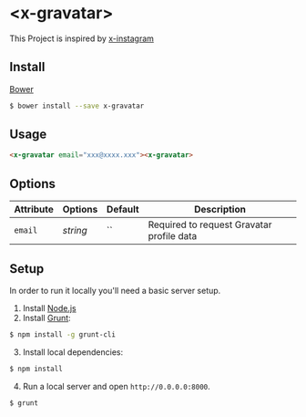 # &lt;x-gravatar&gt;

This Project is inspired by <a href="https://github.com/addyosmani/x-instagram/" target="_blank">x-instagram</a>

## Install
[Bower](http://bower.io/)

```sh
$ bower install --save x-gravatar
```

## Usage

```html
<x-gravatar email="xxx@xxxx.xxx"><x-gravatar>
```

## Options

Attribute  | Options                   | Default             | Description
---        | ---                       | ---                 | ---
`email`    | *string*                  | ``                  | Required to request Gravatar profile data

## Setup

In order to run it locally you'll need a basic server setup.

1. Install [Node.js](http://nodejs.org/download/)
2. Install [Grunt](http://gruntjs.com/):

```sh
$ npm install -g grunt-cli
```

3. Install local dependencies:

```sh
$ npm install
```

4. Run a local server and open `http://0.0.0.0:8000`.

```sh
$ grunt
```